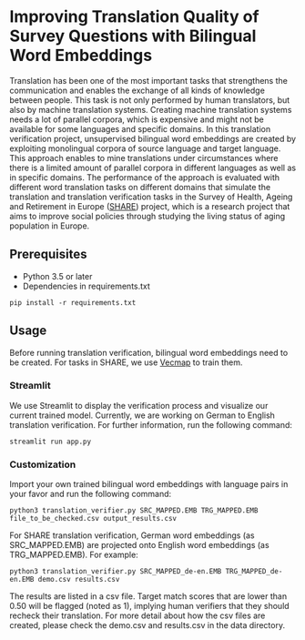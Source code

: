 # Improving Translation Quality of Survey Questions with Bilingual Word Embeddings

Translation has been one of the most important tasks that strengthens the communication and enables the exchange of all kinds of knowledge between people.
This task is not only performed by human translators, but also by machine translation systems. Creating machine translation systems needs a lot of parallel corpora, 
which is expensive and might not be available for some languages and specific domains.
In this translation verification project, unsupervised bilingual word embeddings are created by exploiting monolingual corpora of source language and target language.
This approach enables to mine translations under circumstances where there is a limited amount of parallel corpora in different languages as well as in specific domains. The performance of the approach is evaluated with different word translation tasks on different domains that simulate the translation and translation verification tasks in the Survey of Health, Ageing and Retirement in Europe ([SHARE](http://www.share-project.org/home0.html)) project, which is a research project that aims to improve social policies through studying the living status of aging population in Europe.


## Prerequisites

* Python 3.5 or later
* Dependencies in requirements.txt

```
pip install -r requirements.txt
```

## Usage

Before running translation verification, bilingual word embeddings need to be created. For tasks in SHARE, we use [Vecmap](https://github.com/artetxem/vecmap) to train them.


### Streamlit

We use Streamlit to display the verification process and visualize our current trained model. Currently, we are working on German to English translation verification. For further information, run the following command:

```
streamlit run app.py
```

### Customization

Import your own trained bilingual word embeddings with language pairs in your favor and run the following command:

```
python3 translation_verifier.py SRC_MAPPED.EMB TRG_MAPPED.EMB file_to_be_checked.csv output_results.csv
```

For SHARE translation verification, German word embeddings (as SRC_MAPPED.EMB) are projected onto English word embeddings (as TRG_MAPPED.EMB). For example:

```
python3 translation_verifier.py SRC_MAPPED_de-en.EMB TRG_MAPPED_de-en.EMB demo.csv results.csv
```

The results are listed in a csv file. Target match scores that are lower than 0.50 will be flagged (noted as 1), implying human verifiers that they should recheck their translation. For more detail about how the csv files are created, please check the demo.csv and results.csv in the data directory.




